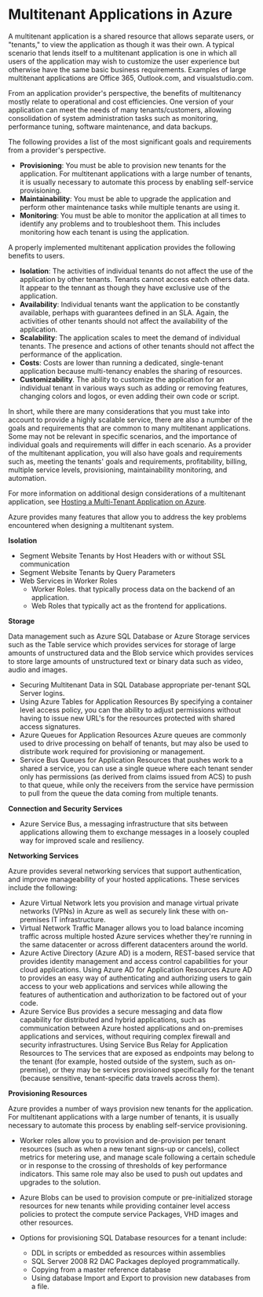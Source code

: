 <properties
	pageTitle="Multi-Tenant Web Application Pattern | Microsoft Azure"
	description="Find architectural overviews and design patterns that describe how to implement a multi-tenant web application on Azure."
	services=""
	documentationCenter=".net"
	authors="wadepickett" 
	manager="wpickett"
	editor=""/>

<tags
	ms.service="active-directory"
	ms.workload="identity"
	ms.tgt_pltfrm="na"
	ms.devlang="dotnet"
	ms.topic="article"
	ms.date="06/05/2015"
	ms.author="wpickett"/>

# Multitenant Applications in Azure

A multitenant application is a shared resource that allows separate users, or "tenants," to view the application as though it was their own. A typical scenario that lends itself to a multitenant application is one in which all users of the application may wish to customize the user experience but otherwise have the same basic business requirements. Examples of large multitenant applications are Office 365, Outlook.com, and visualstudio.com.

From an application provider's perspective, the benefits of multitenancy mostly relate to operational and cost efficiencies. One version of your application can meet the needs of many tenants/customers, allowing consolidation of system administration tasks such as monitoring, performance tuning, software maintenance, and data backups.

The following provides a list of the most significant goals and requirements from a provider's perspective.

- **Provisioning**: You must be able to provision new tenants for the application.  For multitenant applications with a large number of tenants, it is usually necessary to automate this process by enabling self-service provisioning.
- **Maintainability**: You must be able to upgrade the application and perform other maintenance tasks while multiple tenants are using it.
- **Monitoring**: You must be able to monitor the application at all times to identify any problems and to troubleshoot them. This includes monitoring how each tenant is using the application.

A properly implemented multitenant application provides the following benefits to users.

- **Isolation**: The activities of individual tenants do not affect the use of the application by other tenants. Tenants cannot access eatch others data. It appear to the tennant as though they have exclusive use of the application.
- **Availability**: Individual tenants want the application to be constantly available, perhaps with guarantees defined in an SLA. Again, the activities of other tenants should not affect the availability of the application.
- **Scalability**: The application scales to meet the demand of individual tenants. The presence and actions of other tenants should not affect the performance of the application.
- **Costs**: Costs are lower than running a dedicated, single-tenant application because multi-tenancy enables the sharing of resources.
- **Customizability**. The ability to customize the application for an individual tenant in various ways such as adding or removing features, changing colors and logos, or even adding their own code or script.

In short, while there are many considerations that you must take into account to provide a highly scalable service, there are also a number of the goals and requirements that are common to many multitenant applications. Some may not be relevant in specific scenarios, and the importance of individual goals and requirements will differ in each scenario. As a provider of the multitenant application, you will also have goals and requirements such as, meeting the tenants' goals and requirements, profitability, billing, multiple service levels, provisioning, maintainability monitoring, and automation.

For more information on additional design considerations of a multitenant application, see [Hosting a Multi-Tenant Application on Azure][].

Azure provides many features that allow you to address the key problems encountered when designing a multitenant system.

**Isolation**

- Segment Website Tenants by Host Headers with or without SSL communication
- Segment Website Tenants by Query Parameters
- Web Services in Worker Roles
	- Worker Roles. that typically process data on the backend of an application.
	- Web Roles that typically act as the frontend for applications.

**Storage**

Data management such as Azure SQL Database or Azure Storage services such as the Table service which provides services for storage of large amounts of unstructured data and the Blob service which provides services to store large amounts of unstructured text or binary data such as video, audio and images.

- Securing Multitenant Data in SQL Database appropriate per-tenant SQL Server logins.
- Using Azure Tables for Application Resources By specifying a container level access policy, you can the ability to adjust permissions without having to issue new URL's for the resources protected with shared access signatures.
- Azure Queues for Application Resources Azure queues are commonly used to drive processing on behalf of tenants, but may also be used to distribute work required for provisioning or management.
- Service Bus Queues for Application Resources that pushes work to a shared a service, you can use a single queue where each tenant sender only has permissions (as derived from claims issued from ACS) to push to that queue, while only the receivers from the service have permission to pull from the queue the data coming from multiple tenants.


**Connection and Security Services**

- Azure Service Bus, a messaging infrastructure that sits between applications allowing them to exchange messages in a loosely coupled way for improved scale and resiliency.

**Networking Services**

Azure provides several networking services that support authentication, and improve manageability of your hosted applications. These services include the following:

- Azure Virtual Network lets you provision and manage virtual private networks (VPNs) in Azure as well as securely link these with on-premises IT infrastructure.
- Virtual Network Traffic Manager allows you to load balance incoming traffic across multiple hosted Azure services whether they're running in the same datacenter or across different datacenters around the world.
- Azure Active Directory (Azure AD) is a modern, REST-based service that provides identity management and access control capabilities for your cloud applications. Using Azure AD for Application Resources Azure AD to provides an easy way of authenticating and authorizing users to gain access to your web applications and services while allowing the features of authentication and authorization to be factored out of your code.
- Azure Service Bus provides a secure messaging and data flow capability for distributed and hybrid applications, such as communication between Azure hosted applications and on-premises applications and services, without requiring complex firewall and security infrastructures. Using Service Bus Relay for Application Resources to The services that are exposed as endpoints may belong to the tenant (for example, hosted outside of the system, such as on-premise), or they may be services provisioned specifically for the tenant (because sensitive, tenant-specific data travels across them).



**Provisioning Resources**

Azure provides a number of ways provision new tenants for the application. For multitenant applications with a large number of tenants, it is usually necessary to automate this process by enabling self-service provisioning.

- Worker roles allow you to provision and de-provision per tenant resources (such as when a new tenant signs-up or cancels), collect metrics for metering use, and manage scale following a certain schedule or in response to the crossing of thresholds of key performance indicators. This same role may also be used to push out updates and upgrades to the solution.
- Azure Blobs can be used to provision compute or pre-initialized storage resources for new tenants while providing container level access policies to protect the compute service Packages, VHD images and other resources.
- Options for provisioning SQL Database resources for a tenant include:

	- 	DDL in scripts or embedded as resources within assemblies
	- 	SQL Server 2008 R2 DAC Packages deployed programmatically.
	- 	Copying from a master reference database
	- 	Using database Import and Export to provision new databases from a file.



<!--links-->

[Hosting a Multi-Tenant Application on Azure]: http://msdn.microsoft.com/library/hh534480.aspx
[Designing Multitenant Applications on Azure]: http://msdn.microsoft.com/library/windowsazure/hh689716
